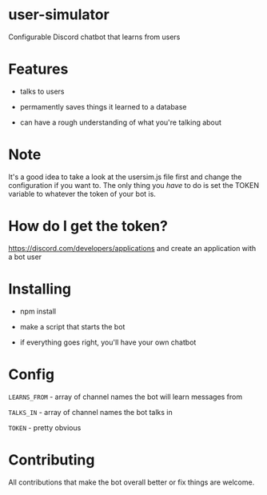 # user-simulator
Configurable Discord chatbot that learns from users

# Features

- talks to users

- permamently saves things it learned to a database

- can have a rough understanding of what you're talking about

# Note
It's a good idea to take a look at the usersim.js file first and change the configuration if you want to. The only thing you *have* to do is set the TOKEN variable to whatever the token of your bot is.

# How do I get the token?
https://discord.com/developers/applications and create an application with a bot user

# Installing

- npm install

- make a script that starts the bot

- if everything goes right, you'll have your own chatbot

# Config

`LEARNS_FROM` - array of channel names the bot will learn messages from

`TALKS_IN` - array of channel names the bot talks in

`TOKEN` - pretty obvious

# Contributing

All contributions that make the bot overall better or fix things are welcome.
